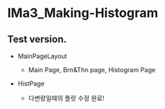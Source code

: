 # IMa3_Making-Histogram

## Test version.

- MainPageLayout
  - Main Page, Brn&Thn page, Histogram Page 

- HistPage
  - 다변량일때의 플랏 수정 완료!

